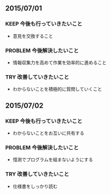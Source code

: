 ## 2015/07/01

### KEEP 今後も行っていきたいこと
- 意見を交換すること

### PROBLEM 今後解決したいこと
- 情報収集力を高めて作業を効率的に進めること

### TRY 改善していきたいこと
- わからないことを積極的に質問していくこと


## 2015/07/02

### KEEP 今後も行っていきたいこと
- わからないことをお互いに共有する

### PROBLEM 今後解決したいこと
- 憶測でプログラムを組まないようにする

### TRY 改善していきたいこと
- 仕様書をしっかり読む


